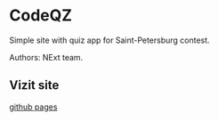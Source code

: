 # CodeQZ
Simple site with quiz app for Saint-Petersburg contest.

Authors: NExt team.
## Vizit site
[github pages](https://vzgr.github.io/CodeQZ/Index.html)
